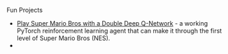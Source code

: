 Fun Projects

- [Play Super Mario Bros with a Double Deep Q-Network](https://blog.paperspace.com/building-double-deep-q-network-super-mario-bros/) - a working PyTorch reinforcement learning agent that can make it through the first level of Super Mario Bros (NES).
-